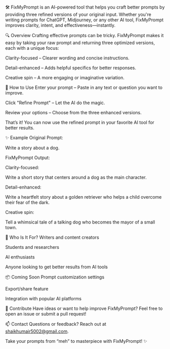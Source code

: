 🛠️ FixMyPrompt is an AI-powered tool that helps you craft better prompts by providing three refined versions of your original input. Whether you're writing prompts for ChatGPT, Midjourney, or any other AI tool, FixMyPrompt improves clarity, intent, and effectiveness—instantly.

🔍 Overview
Crafting effective prompts can be tricky. FixMyPrompt makes it easy by taking your raw prompt and returning three optimized versions, each with a unique focus:

Clarity-focused – Clearer wording and concise instructions.

Detail-enhanced – Adds helpful specifics for better responses.

Creative spin – A more engaging or imaginative variation.

🚀 How to Use
Enter your prompt – Paste in any text or question you want to improve.

Click "Refine Prompt" – Let the AI do the magic.

Review your options – Choose from the three enhanced versions.

That’s it! You can now use the refined prompt in your favorite AI tool for better results.

✨ Example
Original Prompt:

Write a story about a dog.

FixMyPrompt Output:

Clarity-focused:

Write a short story that centers around a dog as the main character.

Detail-enhanced:

Write a heartfelt story about a golden retriever who helps a child overcome their fear of the dark.

Creative spin:

Tell a whimsical tale of a talking dog who becomes the mayor of a small town.

🎯 Who Is It For?
Writers and content creators

Students and researchers

AI enthusiasts

Anyone looking to get better results from AI tools

📦 Coming Soon
Prompt customization settings

Export/share feature

Integration with popular AI platforms

🤝 Contribute
Have ideas or want to help improve FixMyPrompt? Feel free to open an issue or submit a pull request!

📫 Contact
Questions or feedback? Reach out at shaikhumair5002@gmail.com.

Take your prompts from “meh” to masterpiece with FixMyPrompt! ✨


